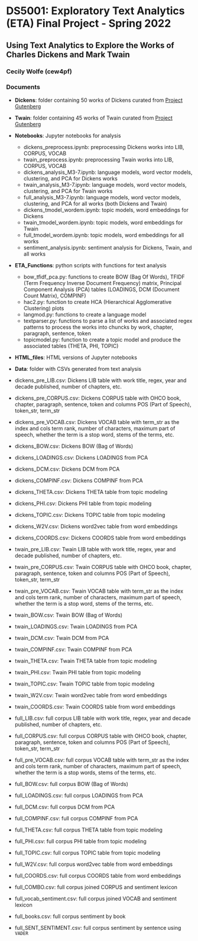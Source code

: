 # **DS5001: Exploratory Text Analytics (ETA) Final Project - Spring 2022**

## **Using Text Analytics to Explore the Works of Charles Dickens and Mark Twain**

### **Cecily Wolfe (cew4pf)**


### **Documents**

* **Dickens**: folder containing 50 works of Dickens curated from [Project Gutenberg](https://www.gutenberg.org/ebooks/58157)

* **Twain**: folder containing 45 works of Twain curated from [Project Gutenberg](https://www.gutenberg.org/files/28803/28803-h/28803-h.htm)

* **Notebooks**: Jupyter notebooks for analysis
  * dickens_preprocess.ipynb: preprocessing Dickens works into LIB, CORPUS, VOCAB
  * twain_preprocess.ipynb: preprocessing Twain works into LIB, CORPUS, VOCAB
  * dickens_analysis_M3-7.ipynb: language models, word vector models, clustering, and PCA for Dickens works
  * twain_analysis_M3-7.ipynb: language models, word vector models, clustering, and PCA for Twain works
  * full_analysis_M3-7.ipynb: language models, word vector models, clustering, and PCA for all works (both Dickens and Twain)
  * dickens_tmodel_wordem.ipynb: topic models, word embeddings for Dickens
  * twain_tmodel_wordem.ipynb: topic models, word embeddings for Twain
  * full_tmodel_wordem.ipynb: topic models, word embeddings for all works
  * sentiment_analysis.ipynb: sentiment analysis for Dickens, Twain, and all works

* **ETA_Functions**: python scripts with functions for text analysis
  * bow_tfidf_pca.py: functions to create BOW (Bag Of Words), TFIDF (Term Frequency Inverse Document Frequency) matrix, Principal Component Analysis (PCA) tables (LOADINGS, DCM (Document Count Matrix), COMPINF)
  * hac2.py: function to create HCA (Hierarchical Agglomerative Clustering) plots
  * langmod.py: functions to create a language model
  * textparser.py: functions to parse a list of works and associated regex patterns to process the works into chuncks by work, chapter, paragraph, sentence, token
  * topicmodel.py: function to create a topic model and produce the associated tables (THETA, PHI, TOPIC)

* **HTML_files**: HTML versions of Jupyter notebooks

* **Data**: folder with CSVs generated from text analysis
 * dickens_pre_LIB.csv: Dickens LIB table with work title, regex, year and decade published, number of chapters, etc.
 * dickens_pre_CORPUS.csv: Dickens CORPUS table with OHCO book, chapter, paragraph, sentence, token and columns POS (Part of Speech), token_str, term_str
 * dickens_pre_VOCAB.csv: Dickens VOCAB table with term_str as the index and cols term rank, number of characters, maximum part of speech, whether the term is a stop word, stems of the terms, etc.
 * dickens_BOW.csv: Dickens BOW (Bag of Words)
 * dickens_LOADINGS.csv: Dickens LOADINGS from PCA
 * dickens_DCM.csv: Dickens DCM from PCA
 * dickens_COMPINF.csv: Dickens COMPINF from PCA
 * dickens_THETA.csv: Dickens THETA table from topic modeling
 * dickens_PHI.csv: Dickens PHI table from topic modeling
 * dickens_TOPIC.csv: Dickens TOPIC table from topic modeling
 * dickens_W2V.csv: Dickens word2vec table from word embeddings
 * dickens_COORDS.csv: Dickens COORDS table from word embeddings
 * twain_pre_LIB.csv: Twain LIB table with work title, regex, year and decade published, number of chapters, etc.
 * twain_pre_CORPUS.csv: Twain CORPUS table with OHCO book, chapter, paragraph, sentence, token and columns POS (Part of Speech), token_str, term_str
 * twain_pre_VOCAB.csv: Twain VOCAB table with term_str as the index and cols term rank, number of characters, maximum part of speech, whether the term is a stop word, stems of the terms, etc.
 * twain_BOW.csv: Twain BOW (Bag of Words)
 * twain_LOADINGS.csv: Twain LOADINGS from PCA
 * twain_DCM.csv: Twain DCM from PCA
 * twain_COMPINF.csv: Twain COMPINF from PCA
 * twain_THETA.csv: Twain THETA table from topic modeling
 * twain_PHI.csv: Twain PHI table from topic modeling
 * twain_TOPIC.csv: Twain TOPIC table from topic modeling
 * twain_W2V.csv: Twain word2vec table from word embeddings
 * twain_COORDS.csv: Twain COORDS table from word embeddings

 * full_LIB.csv: full corpus LIB table with work title, regex, year and decade published, number of chapters, etc.
 * full_CORPUS.csv: full corpus CORPUS table with OHCO book, chapter, paragraph, sentence, token and columns POS (Part of Speech), token_str, term_str
 * full_pre_VOCAB.csv: full corpus VOCAB table with term_str as the index and cols term rank, number of characters, maximum part of speech, whether the term is a stop words, stems of the terms, etc.
 * full_BOW.csv: full corpus BOW (Bag of Words)
 * full_LOADINGS.csv: full corpus LOADINGS from PCA
 * full_DCM.csv: full corpus DCM from PCA
 * full_COMPINF.csv: full corpus COMPINF from PCA
 * full_THETA.csv: full corpus THETA table from topic modeling
 * full_PHI.csv: full corpus PHI table from topic modeling
 * full_TOPIC.csv: full corpus TOPIC table from topic modeling
 * full_W2V.csv: full corpus word2vec table from word embeddings
 * full_COORDS.csv: full corpus COORDS table from word embeddings
 * full_COMBO.csv: full corpus joined CORPUS and sentiment lexicon
 * full_vocab_sentiment.csv: full corpus joined VOCAB and sentiment lexicon
 * full_books.csv: full corpus sentiment by book
 * full_SENT_SENTIMENT.csv: full corpus sentiment by sentence using `VADER`
